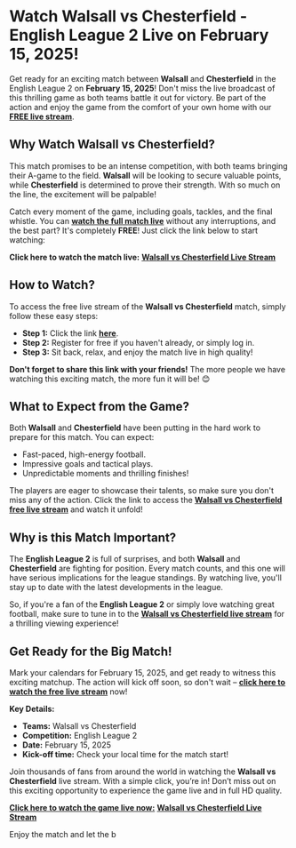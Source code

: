 # Watch Walsall vs Chesterfield - English League 2 Live on February 15, 2025!

Get ready for an exciting match between **Walsall** and **Chesterfield** in the English League 2 on **February 15, 2025**! Don't miss the live broadcast of this thrilling game as both teams battle it out for victory. Be part of the action and enjoy the game from the comfort of your own home with our [**<u>FREE live stream</u>**](https://tinyurl.com/livestreamfreeo?st=Walsall+vs+Chesterfield&si=ghc).

## Why Watch Walsall vs Chesterfield?

This match promises to be an intense competition, with both teams bringing their A-game to the field. **Walsall** will be looking to secure valuable points, while **Chesterfield** is determined to prove their strength. With so much on the line, the excitement will be palpable!

Catch every moment of the game, including goals, tackles, and the final whistle. You can [**<u>watch the full match live</u>**](https://tinyurl.com/livestreamfreeo?st=Walsall+vs+Chesterfield&si=ghc) without any interruptions, and the best part? It's completely **FREE**! Just click the link below to start watching:

**Click here to watch the match live:** [**<u>Walsall vs Chesterfield Live Stream</u>**](https://tinyurl.com/livestreamfreeo?st=Walsall+vs+Chesterfield&si=ghc)

## How to Watch?

To access the free live stream of the **Walsall vs Chesterfield** match, simply follow these easy steps:

- **Step 1:** Click the link [**<u>here</u>**](https://tinyurl.com/livestreamfreeo?st=Walsall+vs+Chesterfield&si=ghc).
- **Step 2:** Register for free if you haven't already, or simply log in.
- **Step 3:** Sit back, relax, and enjoy the match live in high quality!

**Don't forget to share this link with your friends!** The more people we have watching this exciting match, the more fun it will be! 😊

## What to Expect from the Game?

Both **Walsall** and **Chesterfield** have been putting in the hard work to prepare for this match. You can expect:

- Fast-paced, high-energy football.
- Impressive goals and tactical plays.
- Unpredictable moments and thrilling finishes!

The players are eager to showcase their talents, so make sure you don't miss any of the action. Click the link to access the [**<u>Walsall vs Chesterfield free live stream</u>**](https://tinyurl.com/livestreamfreeo?st=Walsall+vs+Chesterfield&si=ghc) and watch it unfold!

## Why is this Match Important?

The **English League 2** is full of surprises, and both **Walsall** and **Chesterfield** are fighting for position. Every match counts, and this one will have serious implications for the league standings. By watching live, you'll stay up to date with the latest developments in the league.

So, if you're a fan of the **English League 2** or simply love watching great football, make sure to tune in to the [**<u>Walsall vs Chesterfield live stream</u>**](https://tinyurl.com/livestreamfreeo?st=Walsall+vs+Chesterfield&si=ghc) for a thrilling viewing experience!

## Get Ready for the Big Match!

Mark your calendars for February 15, 2025, and get ready to witness this exciting matchup. The action will kick off soon, so don't wait – [**<u>click here to watch the free live stream</u>**](https://tinyurl.com/livestreamfreeo?st=Walsall+vs+Chesterfield&si=ghc) now!

**Key Details:**

- **Teams:** Walsall vs Chesterfield
- **Competition:** English League 2
- **Date:** February 15, 2025
- **Kick-off time:** Check your local time for the match start!

Join thousands of fans from around the world in watching the **Walsall vs Chesterfield** live stream. With a simple click, you’re in! Don’t miss out on this exciting opportunity to experience the game live and in full HD quality.

**<u>Click here to watch the game live now:</u>** [**Walsall vs Chesterfield Live Stream**](https://tinyurl.com/livestreamfreeo?st=Walsall+vs+Chesterfield&si=ghc)

Enjoy the match and let the b
